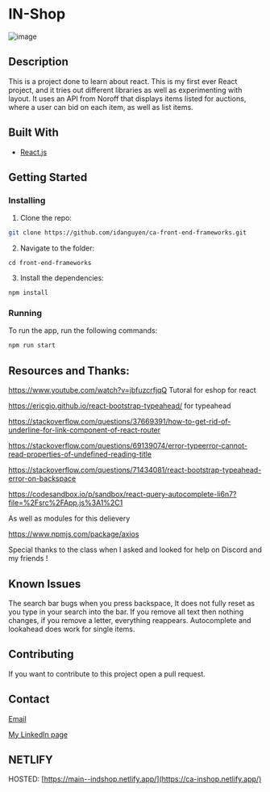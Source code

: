 # IN-Shop
![image](https://user-images.githubusercontent.com/52622303/164316813-4b12d99f-aeb7-4069-85cf-e72b3a50ac99.png)

## Description
This is a project done to learn about react. This is my first ever React project, and it tries out different libraries as well as experimenting with layout.
It uses an API from Noroff that displays items listed for auctions, where a user can bid on each item, as well as list items.

## Built With

- [React.js](https://reactjs.org/)

## Getting Started

### Installing

1. Clone the repo:

```bash
git clone https://github.com/idanguyen/ca-front-end-frameworks.git
```

2. Navigate to the folder:

```
cd front-end-frameworks
```

3. Install the dependencies:

```
npm install
```

### Running

To run the app, run the following commands:

```bash
npm run start
```

## Resources and Thanks:

https://www.youtube.com/watch?v=jbfuzcrfjqQ Tutoral for eshop for react

https://ericgio.github.io/react-bootstrap-typeahead/ for typeahead

https://stackoverflow.com/questions/37669391/how-to-get-rid-of-underline-for-link-component-of-react-router

https://stackoverflow.com/questions/69139074/error-typeerror-cannot-read-properties-of-undefined-reading-title

https://stackoverflow.com/questions/71434081/react-bootstrap-typeahead-error-on-backspace

https://codesandbox.io/p/sandbox/react-query-autocomplete-li6n7?file=%2Fsrc%2FApp.js%3A1%2C1

As well as modules for this delievery

https://www.npmjs.com/package/axios


Special thanks to the class when I asked and looked for help on Discord and my friends !

## Known Issues
The search bar bugs when you press backspace, It does not fully reset as you type in your search into the bar. 
If you remove all text then nothing changes, if you remove a letter, everything reappears.
Autocomplete and lookahead does work for single items.

## Contributing

If you want to contribute to this project open a pull request.

## Contact

[Email](ida_nguyen@outlook.com)

[My LinkedIn page](https://www.linkedin.com/in/ida-nguyen-441709187)


## NETLIFY

HOSTED:
[https://main--indshop.netlify.app/](https://ca-inshop.netlify.app/)

